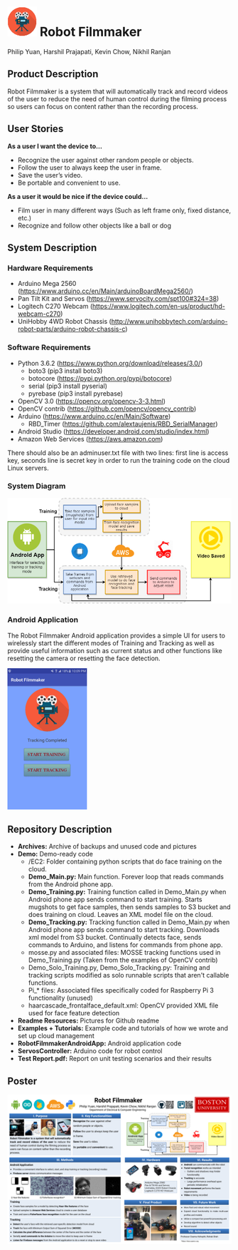 # ![alt tag](https://github.com/CaptainGinyu/RobotFilmmaker/blob/master/Readme%20Resources/icon_small.png)  Robot Filmmaker 
Philip Yuan, Harshil Prajapati, Kevin Chow, Nikhil Ranjan

## Product Description
Robot Filmmaker is a system that will automatically track and record videos of the user to reduce the need of human control during the filming process so users can focus on content rather than the recording process.

## User Stories
**As a user I want the device to…**
  - Recognize the user against other random people or objects.
  - Follow the user to always keep the user in frame.
  - Save the user’s video.
  - Be portable and convenient to use.
  
**As a user it would be nice if the device could...**
  - Film user in many different ways (Such as left frame only, fixed distance, etc.)
  - Recognize and follow other objects like a ball or dog

## System Description
### Hardware Requirements
  - Arduino Mega 2560 (https://www.arduino.cc/en/Main/arduinoBoardMega2560/)
  - Pan Tilt Kit and Servos (https://www.servocity.com/spt100#324=38)
  - Logitech C270 Webcam (https://www.logitech.com/en-us/product/hd-webcam-c270)
  - UniHobby 4WD Robot Chassis (http://www.unihobbytech.com/arduino-robot-parts/arduino-robot-chassis-c)

### Software Requirements
  - Python 3.6.2 (https://www.python.org/download/releases/3.0/)
    - boto3 (pip3 install boto3)
    - botocore (https://pypi.python.org/pypi/botocore)
    - serial (pip3 install pyserial)
    - pyrebase (pip3 install pyrebase)
  - OpenCV 3.0 (https://opencv.org/opencv-3-3.html)
  - OpenCV contrib (https://github.com/opencv/opencv_contrib)
  - Arduino (https://www.arduino.cc/en/Main/Software)
    - RBD_Timer (https://github.com/alextaujenis/RBD_SerialManager)
  - Android Studio (https://developer.android.com/studio/index.html)
  - Amazon Web Services (https://aws.amazon.com)
  
  There should also be an adminuser.txt file with two lines: first line is access key, seconds line is secret key in order to run the training code on the cloud Linux servers.
  
### System Diagram
![alt tag](https://github.com/CaptainGinyu/RobotFilmmaker/blob/master/Readme%20Resources/System_Diagram.png)

### Android Application
 The Robot Filmmaker Android application provides a simple UI for users to wirelessly start the different modes of Training and Tracking as well as provide useful information such as current status and other functions like resetting the camera or resetting the face detection.
 
 ![alt tag](https://github.com/CaptainGinyu/RobotFilmmaker/blob/master/Readme%20Resources/app_small.png)
 
## Repository Description
  - **Archives:** Archive of backups and unused code and pictures
  - **Demo:** Demo-ready code
    - /EC2: Folder containing python scripts that do face training on the cloud.
    - **Demo_Main.py:** Main function.  Forever loop that reads commands from the Android phone app.
    - **Demo_Training.py:** Training function called in Demo_Main.py when Android phone app sends command to start training.  Starts  mugshots to get face samples, then sends samples to S3 bucket and does training on cloud.  Leaves an XML model file on the cloud.
    - **Demo_Tracking.py:** Tracking function called in Demo_Main.py when Android phone app sends command to start tracking. Downloads xml model from S3 bucket.  Continually detects face, sends commands to Arduino, and listens for commands from phone app.
    - mosse.py and associated files: MOSSE tracking functions used in Demo_Training.py (Taken from the examples of OpenCV   contrib)
    - Demo_Solo_Training.py, Demo_Solo_Tracking.py: Training and tracking scripts modified as solo runnable scripts that aren't callable functions.
    - Pi_* files: Associated files specifically coded for Raspberry Pi 3 functionality (unused)
    - haarcascade_frontalface_default.xml: OpenCV provided XML file used for face feature detection    
  - **Readme Resources:** Pictures for Github readme
  - **Examples + Tutorials:** Example code and tutorials of how we wrote and set up cloud management
  - **RobotFilmmakerAndroidApp:** Android application code
  - **ServosController:** Arduino code for robot control
  - **Test Report.pdf:** Report on unit testing scenarios and their results
  
 ## Poster
 ![alt tag](https://github.com/CaptainGinyu/RobotFilmmaker/blob/master/Readme%20Resources/Poster.png)
 

